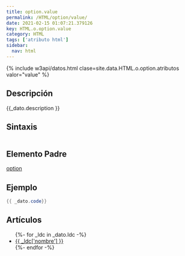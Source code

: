 ```yaml
---
title: option.value
permalink: /HTML/option/value/
date: 2021-02-15 01:07:21.379126
key: HTML.o.option.value
category: HTML
tags: ['atributo html']
sidebar: 
  nav: html
---
```


{% include w3api/datos.html clase=site.data.HTML.o.option.atributos valor="value" %}

## Descripción
{{_dato.description }}

## Sintaxis
~~~html
~~~

## Elemento Padre
[option](/HTML/option/)

## Ejemplo
~~~java
{{ _dato.code}}
~~~

## Artículos
<ul>
{%- for _ldc in _dato.ldc -%}
   <li>
       <a href="{{_ldc['url'] }}">{{ _ldc['nombre'] }}</a>
   </li>
{%- endfor -%}
</ul>
